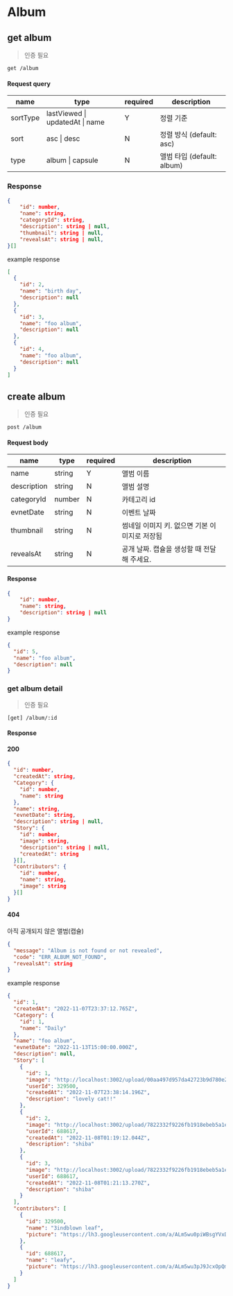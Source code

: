 # Album

## get album

> 인증 필요

```text
get /album
```

#### Request query

| name     | type                            | required | description                |
| -------- | ------------------------------- | -------- | -------------------------- |
| sortType | lastViewed \| updatedAt \| name | Y        | 정렬 기준                  |
| sort     | asc \| desc                     | N        | 정렬 방식 (default: asc)   |
| type     | album \| capsule                | N        | 앨범 타입 (default: album) |

### Response

```json
{
    "id": number,
    "name": string,
    "categoryId": string,
    "description": string | null,
    "thumbnail": string | null,
    "revealsAt": string | null,
}[]

```

example response

```json
[
  {
    "id": 2,
    "name": "birth day",
    "description": null
  },
  {
    "id": 3,
    "name": "foo album",
    "description": null
  },
  {
    "id": 4,
    "name": "foo album",
    "description": null
  }
]
```

## create album

> 인증 필요

```text
post /album
```

#### Request body

| name        | type   | required | description                                   |
| ----------- | ------ | -------- | --------------------------------------------- |
| name        | string | Y        | 앨범 이름                                     |
| description | string | N        | 앨범 설명                                     |
| categoryId  | number | N        | 카테고리 id                                   |
| evnetDate   | string | N        | 이벤트 날짜                                   |
| thumbnail   | string | N        | 썸네일 이미지 키. 없으면 기본 이미지로 저장됨 |
| revealsAt   | string | N        | 공개 날짜. 캡슐을 생성할 때 전달해 주세요.    |

#### Response

```json
{
    "id": number,
    "name": string,
    "description": string | null
}
```

example response

```json
{
  "id": 5,
  "name": "foo album",
  "description": null
}
```

### get album detail

> 인증 필요

```text
[get] /album/:id
```

#### Response

#### 200

```json
{
  "id": number,
  "createdAt": string,
  "Category": {
    "id": number,
    "name": string
  },
  "name": string,
  "evnetDate": string,
  "description": string | null,
  "Story": {
    "id": number,
    "image": string,
    "description": string | null,
    "createdAt": string
  }[],
  "contributors": {
    "id": number,
    "name": string,
    "image": string
  }[]
}
```

#### 404

아직 공개되지 않은 앨범(캡슐)

```json
{
  "message": "Album is not found or not revealed",
  "code": "ERR_ALBUM_NOT_FOUND",
  "revealsAt": string
}
```

example response

```json
{
  "id": 1,
  "createdAt": "2022-11-07T23:37:12.765Z",
  "Category": {
    "id": 1,
    "name": "Daily"
  },
  "name": "foo album",
  "evnetDate": "2022-11-13T15:00:00.000Z",
  "description": null,
  "Story": [
    {
      "id": 1,
      "image": "http://localhost:3002/upload/00aa497d957da42723b9d780e291bfc4?&f=13&a=400571306137d40a8290d806982bc041",
      "userId": 329500,
      "createdAt": "2022-11-07T23:38:14.196Z",
      "description": "lovely cat!!"
    },
    {
      "id": 2,
      "image": "http://localhost:3002/upload/7822332f9226fb1918ebeb5a1e1afa95?&f=13&a=8b78446582db0f2a5c2dfd0cf42894c2",
      "userId": 688617,
      "createdAt": "2022-11-08T01:19:12.044Z",
      "description": "shiba"
    },
    {
      "id": 3,
      "image": "http://localhost:3002/upload/7822332f9226fb1918ebeb5a1e1afa95?&f=13&a=bac59cd89785b3a9261ddddb0058f046",
      "userId": 688617,
      "createdAt": "2022-11-08T01:21:13.270Z",
      "description": "shiba"
    }
  ],
  "contributors": [
    {
      "id": 329500,
      "name": "3indblown leaf",
      "picture": "https://lh3.googleusercontent.com/a/ALm5wu0piWBsgYVxDQCFrL7OWeo_ftlw4uZ2uiVC9MUP=s96-c"
    },
    {
      "id": 688617,
      "name": "leafy",
      "picture": "https://lh3.googleusercontent.com/a/ALm5wu3pJ9JcxOpQmpQ2Z4LHKFfvzNIdyX61kliIbfbM=s96-c"
    }
  ]
}
```
